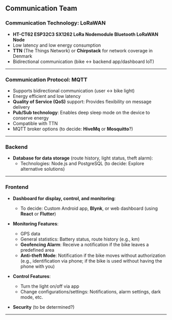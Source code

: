## Communication Team

### Communication Technology: LoRaWAN

- **HT-CT62 ESP32C3 SX1262 LoRa Nodemodule Bluetooth LoRaWAN Node**
- Low latency and low energy consumption
- **TTN** (The Things Network) or **Chirpstack** for network coverage in Denmark
- Bidirectional communication (bike <-> backend app/dashboard IoT)

---

### Communication Protocol: MQTT

- Supports bidirectional communication (user <-> bike light)
- Energy efficient and low latency
- **Quality of Service (QoS)** support: Provides flexibility on message delivery
- **Pub/Sub technology**: Enables deep sleep mode on the device to conserve energy
- Compatible with TTN
- MQTT broker options (to decide: **HiveMq** or **Mosquitto**?)

---

### Backend

- **Database for data storage** (route history, light status, theft alarm): 
  - Technologies: Node.js and PostgreSQL (to decide: Explore alternative solutions)

---

### Frontend

- **Dashboard for display, control, and monitoring**: 
  - To decide: Custom Android app, **Blynk**, or web dashboard (using **React** or **Flutter**)
  
- **Monitoring Features**:
  - GPS data
  - General statistics: Battery status, route history (e.g., km)
  - **Geofencing Alarm**: Receive a notification if the bike leaves a predefined area
  - **Anti-theft Mode**: Notification if the bike moves without authorization (e.g., identification via phone; if the bike is used without having the phone with you)

- **Control Features**:
  - Turn the light on/off via app
  - Change configurations/settings: Notifications, alarm settings, dark mode, etc.

- **Security** (to be determined?)

---

